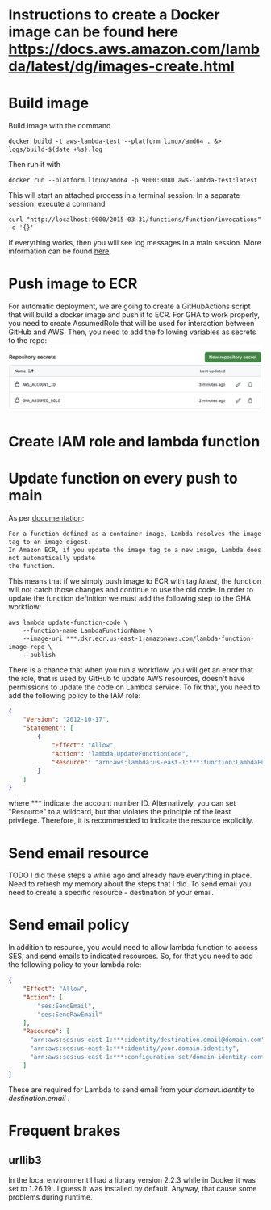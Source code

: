 #

# Instructions to create a Docker image can be found here https://docs.aws.amazon.com/lambda/latest/dg/images-create.html


# Build image

Build image with the command

```shell
docker build -t aws-lambda-test --platform linux/amd64 . &> logs/build-$(date +%s).log
```

Then run it with 
```shell
docker run --platform linux/amd64 -p 9000:8080 aws-lambda-test:latest
```

This will start an attached process in a terminal session. In a separate session, execute a command
```shell
curl "http://localhost:9000/2015-03-31/functions/function/invocations" -d '{}'
```
If everything works, then you will see log messages in a main session.
More information can be found [here](https://docs.aws.amazon.com/lambda/latest/dg/python-image.html#python-image-instructions).


# Push image to ECR

For automatic deployment, we are going to create a GitHubActions script that will build a docker 
image and push it to ECR. For GHA to work properly, you need to create AssumedRole that will
be used for interaction between GitHub and AWS. Then, you need to add the following variables
as secrets to the repo:
![](images/img1.png)

# Create IAM role and lambda function

# Update function on every push to main

As per [documentation](https://docs.aws.amazon.com/cli/latest/reference/lambda/update-function-code.html):
```text
For a function defined as a container image, Lambda resolves the image tag to an image digest. 
In Amazon ECR, if you update the image tag to a new image, Lambda does not automatically update 
the function.
```

This means that if we simply push image to ECR with tag _latest_, the function will not catch 
those changes and continue to use the old code. In order to update the function definition we
must add the following step to the GHA workflow:

```shell
aws lambda update-function-code \
    --function-name LambdaFunctionName \
    --image-uri ***.dkr.ecr.us-east-1.amazonaws.com/lambda-function-image-repo \
    --publish
```

There is a chance that when you run a workflow, you will get an error that the 
role, that is used by GitHub to update AWS resources, doesn't have permissions to update the code
on Lambda service.
To fix that, you need to add the following policy to the IAM role:
```json
{
    "Version": "2012-10-17",
    "Statement": [
        {
            "Effect": "Allow",
            "Action": "lambda:UpdateFunctionCode",
            "Resource": "arn:aws:lambda:us-east-1:***:function:LambdaFunctionName"
        }
    ]
}
```

where *** indicate the account number ID. Alternatively, you can set "Resource" to a wildcard, but that
 violates the principle of the least privilege.
Therefore, it is recommended to indicate the resource explicitly.


# Send email resource

TODO
I did these steps a while ago and already have everything in place.
Need to refresh my memory about the steps that I did.
To send email you need to create a specific resource - destination of your email.


# Send email policy

In addition to resource, you would need to allow lambda function to access SES, and send 
emails to indicated resources. So, for that you need to add the following policy to your 
lambda role:
```json
{
    "Effect": "Allow",
    "Action": [
        "ses:SendEmail",
        "ses:SendRawEmail"
    ],
    "Resource": [
      "arn:aws:ses:us-east-1:***:identity/destination.email@domain.com",
      "arn:aws:ses:us-east-1:***:identity/your.domain.identity",
      "arn:aws:ses:us-east-1:***:configuration-set/domain-identity-configuration-set"
    ]
}
```

These are required for Lambda to send email from your _domain.identity_ to _destination.email_ .


# Frequent brakes

## urllib3

In the local environment I had a library version 2.2.3 while in Docker it was set to 1.26.19 .
I guess it was installed by default.
Anyway, that cause some problems during runtime.